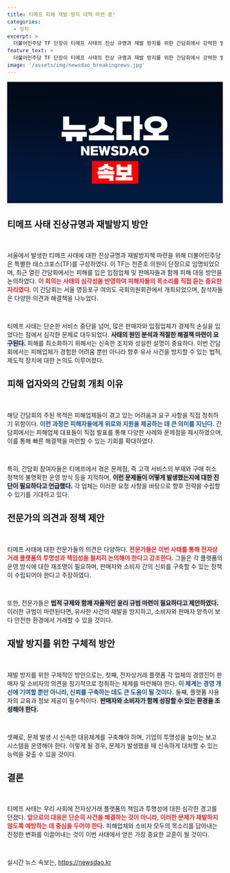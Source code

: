 ```yaml
---
title: 티메프 피해 재발 방지 대책 마련 중!
categories:
  - 정치
excerpt: >
  더불어민주당 TF 단장이 티메프 사태의 진상 규명과 재발 방지를 위한 간담회에서 강력한 발언을 쏟아냈다. 과연 티메프의 미래는 어떻게 될까?
feature_text: >
  더불어민주당 TF 단장이 티메프 사태의 진상 규명과 재발 방지를 위한 간담회에서 강력한 발언을 쏟아냈다. 과연 티메프의 미래는 어떻게 될까?
image: '/assets/img/newsdao_breakingnews.jpg'
---
```


<p><img src="/assets/img/newsdao_breakingnews.jpg" alt="implanttips 속보" /></p>

<h2 data-ke-size="size26">티메프 사태 진상규명과 재발방지 방안</h2>

<p data-ke-size="size16">&nbsp;</p>

<p>서울에서 발생한 티메프 사태에 대한 진상규명과 재발방지책 마련을 위해 더불어민주당은 특별한 태스크포스(TF)를 구성하였다. 이 TF는 천준호 의원이 단장으로 임명되었으며, 최근 열린 간담회에서는 피해를 입은 입점업체 및 판매자들과 함께 피해 대응 방안을 논의하였다. <b><span style="color: #ee2323;">이 회의는 사태의 심각성을 반영하여 피해자들의 목소리를 직접 듣는 중요한 자리였다.</span></b> 이 간담회는 서울 영등포구 여의도 국회의원회관에서 개최되었으며, 참석자들은 다양한 의견과 해결책을 나누었다.</p>

<p data-ke-size="size16">&nbsp;</p>

<p>티메프 사태는 단순한 서비스 중단을 넘어, 많은 판매자와 입점업체가 경제적 손실을 입었다는 점에서 심각한 문제로 대두되었다. <b><span style="background-color: #21538527;">사태의 원인 분석과 적절한 해결책 마련이 요구된다.</span></b> 피해를 최소화하기 위해서는 신속한 조치와 성실한 설명이 중요하다. 이번 간담회에서는 피해업체가 경험한 어려움 뿐만 아니라 향후 유사 사건을 방지할 수 있는 법적, 제도적 장치에 대한 논의도 이루어졌다.</p>

<h2 data-ke-size="size26">피해 업자와의 간담회 개최 이유</h2>

<p data-ke-size="size16">&nbsp;</p>

<p>해당 간담회의 주된 목적은 피해업체들이 겪고 있는 어려움과 요구 사항을 직접 청취하기 위함이다. <b><span style="color: #1a5490;">이런 과정은 피해자들에게 위로와 지원을 제공하는 데 큰 의미를 지닌다.</span></b> 간담회에서는 피해업체 대표들이 직접 발표를 통해 다양한 사례와 문제점을 제시하였으며, 이를 통해 빠른 해결책을 마련할 수 있는 기회를 확대하였다.</p>

<p data-ke-size="size16">&nbsp;</p>

<p>특히, 간담회 참여자들은 티메프에서 겪은 문제점, 즉 고객 서비스의 부재와 구매 취소 정책의 불명확한 운영 방식 등을 지적하며, <b><span style="background-color: #21538527;">이런 문제들이 어떻게 발생했는지에 대한 진단이 필요하다고 언급했다.</span></b> 각 업체는 이러한 요청 사항을 바탕으로 향후 전략을 수립할 수 있기를 기대하고 있다.</p>

<h2 data-ke-size="size26">전문가의 의견과 정책 제안</h2>

<p data-ke-size="size16">&nbsp;</p>

<p>티메프 사태에 대한 전문가들의 의견은 다양하다. <b><span style="color: #ee2323;">전문가들은 이번 사태를 통해 전자상거래 플랫폼의 투명성과 책임성을 철저히 논의해야 한다고 강조한다.</span></b> 그들은 각 플랫폼의 운영 방식에 대한 재조명이 필요하며, 판매자와 소비자 간의 신뢰를 구축할 수 있는 정책이 수립되어야 한다고 주장하였다.</p>

<p data-ke-size="size16">&nbsp;</p>

<p>또한, 전문가들은 <b><span style="background-color: #21538527;">법적 규제와 함께 자율적인 윤리 규범 마련이 필요하다고 제안하였다.</span></b> 이러한 규범이 마련된다면, 유사한 사건의 재발을 방지하고, 소비자와 판매자 양측이 보다 안전한 환경에서 거래할 수 있을 것이다.</p>

<h2 data-ke-size="size26">재발 방지를 위한 구체적 방안</h2>

<p data-ke-size="size16">&nbsp;</p>

<p>재발 방지를 위한 구체적인 방안으로는, 첫째, 전자상거래 플랫폼 각 업체의 경영진이 판매자 및 소비자의 의견을 정기적으로 청취하는 체제를 마련해야 한다. <b><span style="color: #1a5490;">이 체계는 경영 개선에 기여할 뿐만 아니라, 신뢰를 구축하는 데도 큰 도움이 될 것이다.</span></b> 둘째, 플랫폼 사용자의 교육과 정보 제공이 필수적이다. <b><span style="background-color: #21538527;">판매자와 소비자가 함께 성장할 수 있는 환경을 조성해야 한다.</span></b></p>

<p data-ke-size="size16">&nbsp;</p>

<p>셋째로, 문제 발생 시 신속한 대응체계를 구축해야 하며, 기업의 투명성을 높이는 보고 시스템을 운영해야 한다. 이렇게 될 경우, 문제가 발생했을 때 신속하게 대처할 수 있는 능력을 갖출 수 있을 것이다.</p>

<h2 data-ke-size="size26">결론</h2>

<p data-ke-size="size16">&nbsp;</p>

<p>티메프 사태는 우리 사회에 전자상거래 플랫폼의 책임과 투명성에 대한 심각한 경고를 던졌다. <b><span style="color: #ee2323;">앞으로의 대응은 단순히 사건을 해결하는 것이 아니라, 이러한 문제가 재발하지 않도록 예방하는 데 중심을 두어야 한다.</span></b> 피해업체와 소비자 모두의 목소리를 담아내는 진정한 변화를 이끌어내는 것이 이번 사태에서 얻은 가장 중요한 교훈이 될 것이다.</p>

<p data-ke-size="size16">&nbsp;</p>
실시간 뉴스 속보는, <a href="https://newsdao.kr" rel="dofollow">https://newsdao.kr</a>


